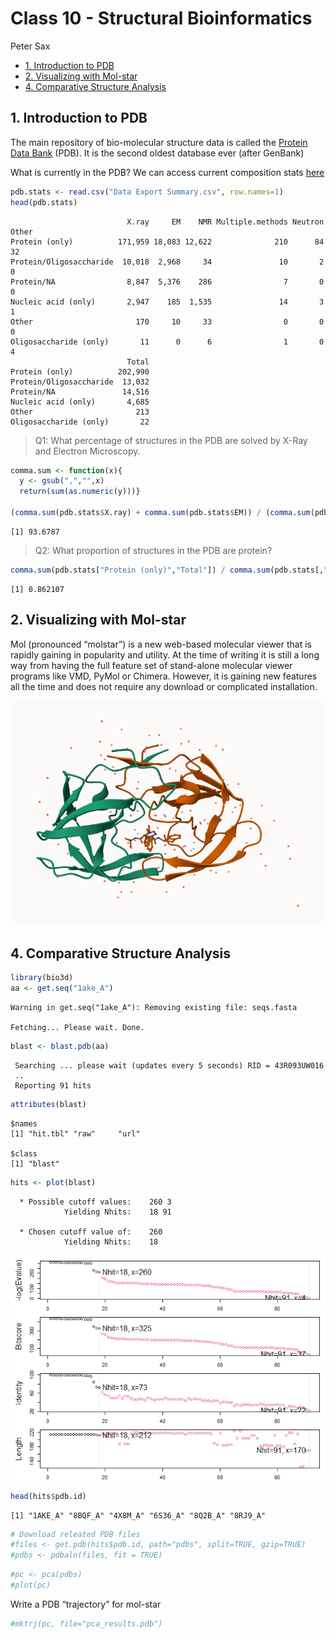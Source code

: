 # Class 10 - Structural Bioinformatics
Peter Sax

- [1. Introduction to PDB](#1-introduction-to-pdb)
- [2. Visualizing with Mol-star](#2-visualizing-with-mol-star)
- [4. Comparative Structure Analysis](#4-comparative-structure-analysis)

## 1. Introduction to PDB

The main repository of bio-molecular structure data is called the
[Protein Data Bank](https://www.rcsb.org/) (PDB). It is the second
oldest database ever (after GenBank)

What is currently in the PDB? We can access current composition stats
[here](https://www.rcsb.org/stats)

``` r
pdb.stats <- read.csv("Data Export Summary.csv", row.names=1)
head(pdb.stats)
```

                              X.ray     EM    NMR Multiple.methods Neutron Other
    Protein (only)          171,959 18,083 12,622              210      84    32
    Protein/Oligosaccharide  10,018  2,968     34               10       2     0
    Protein/NA                8,847  5,376    286                7       0     0
    Nucleic acid (only)       2,947    185  1,535               14       3     1
    Other                       170     10     33                0       0     0
    Oligosaccharide (only)       11      0      6                1       0     4
                              Total
    Protein (only)          202,990
    Protein/Oligosaccharide  13,032
    Protein/NA               14,516
    Nucleic acid (only)       4,685
    Other                       213
    Oligosaccharide (only)       22

> Q1: What percentage of structures in the PDB are solved by X-Ray and
> Electron Microscopy.

``` r
comma.sum <- function(x){
  y <- gsub(",","",x)
  return(sum(as.numeric(y)))}

(comma.sum(pdb.stats$X.ray) + comma.sum(pdb.stats$EM)) / (comma.sum(pdb.stats$Total)) * 100
```

    [1] 93.6787

> Q2: What proportion of structures in the PDB are protein?

``` r
comma.sum(pdb.stats["Protein (only)","Total"]) / comma.sum(pdb.stats[,"Total"])
```

    [1] 0.862107

## 2. Visualizing with Mol-star

Mol (pronounced “molstar”) is a new web-based molecular viewer that is
rapidly gaining in popularity and utility. At the time of writing it is
still a long way from having the full feature set of stand-alone
molecular viewer programs like VMD, PyMol or Chimera. However, it is
gaining new features all the time and does not require any download or
complicated installation.

![Figure 1. A first look at HIV-pr](1HSG.png)

## 4. Comparative Structure Analysis

``` r
library(bio3d)
aa <- get.seq("1ake_A")
```

    Warning in get.seq("1ake_A"): Removing existing file: seqs.fasta

    Fetching... Please wait. Done.

``` r
blast <- blast.pdb(aa)
```

     Searching ... please wait (updates every 5 seconds) RID = 43R093UW016 
     ..
     Reporting 91 hits

``` r
attributes(blast)
```

    $names
    [1] "hit.tbl" "raw"     "url"    

    $class
    [1] "blast"

``` r
hits <- plot(blast)
```

      * Possible cutoff values:    260 3 
                Yielding Nhits:    18 91 

      * Chosen cutoff value of:    260 
                Yielding Nhits:    18 

![](class10_files/figure-commonmark/unnamed-chunk-6-1.png)

``` r
head(hits$pdb.id)
```

    [1] "1AKE_A" "8BQF_A" "4X8M_A" "6S36_A" "8Q2B_A" "8RJ9_A"

``` r
# Download releated PDB files
#files <- get.pdb(hits$pdb.id, path="pdbs", split=TRUE, gzip=TRUE)
#pdbs <- pdbaln(files, fit = TRUE)
```

``` r
#pc <- pca(pdbs)
#plot(pc)
```

Write a PDB “trajectory” for mol-star

``` r
#mktrj(pc, file="pca_results.pdb")
```
